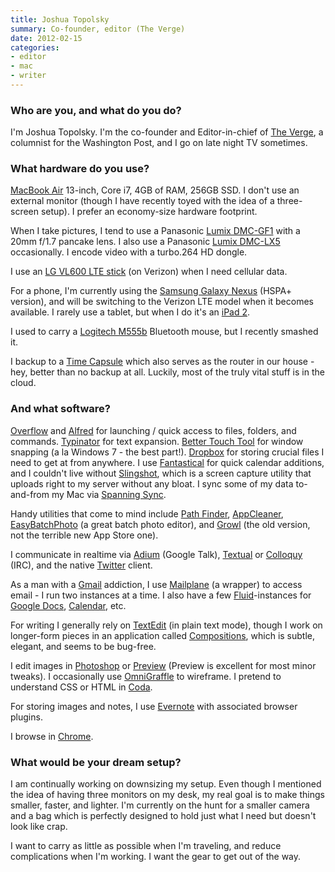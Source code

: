 ```yaml
---
title: Joshua Topolsky
summary: Co-founder, editor (The Verge)
date: 2012-02-15
categories:
- editor
- mac
- writer
---
```


### Who are you, and what do you do?

I'm Joshua Topolsky. I'm the co-founder and Editor-in-chief of [The Verge](http://www.theverge.com/ "A fancy tech news site."), a columnist for the Washington Post, and I go on late night TV sometimes.

### What hardware do you use?

[MacBook Air][macbook-air] 13-inch, Core i7, 4GB of RAM, 256GB SSD. I don't use an external monitor (though I have recently toyed with the idea of a three-screen setup). I prefer an economy-size hardware footprint.

When I take pictures, I tend to use a Panasonic [Lumix DMC-GF1][lumix-dmc-gf1] with a 20mm f/1.7 pancake lens. I also use a Panasonic [Lumix DMC-LX5][lumix-dmc-lx5] occasionally. I encode video with a turbo.264 HD dongle.

I use an [LG VL600 LTE stick][vl600] (on Verizon) when I need cellular data.

For a phone, I'm currently using the [Samsung Galaxy Nexus][galaxy-nexus] (HSPA+ version), and will be switching to the Verizon LTE model when it becomes available. I rarely use a tablet, but when I do it's an [iPad 2][ipad-2].

I used to carry a [Logitech M555b][m555b] Bluetooth mouse, but I recently smashed it. 

I backup to a [Time Capsule][time-capsule] which also serves as the router in our house - hey, better than no backup at all. Luckily, most of the truly vital stuff is in the cloud.

### And what software?

[Overflow][] and [Alfred][] for launching / quick access to files, folders, and commands. [Typinator][] for text expansion. [Better Touch Tool][bettertouchtool] for window snapping (a la Windows 7 - the best part!). [Dropbox][] for storing crucial files I need to get at from anywhere. I use [Fantastical][] for quick calendar additions, and I couldn't live without [Slingshot][], which is a screen capture utility that uploads right to my server without any bloat. I sync some of my data to-and-from my Mac via [Spanning Sync][spanning-sync].

Handy utilities that come to mind include [Path Finder][path-finder], [AppCleaner][], [EasyBatchPhoto][] (a great batch photo editor), and [Growl][] (the old version, not the terrible new App Store one).

I communicate in realtime via [Adium][] (Google Talk), [Textual][] or [Colloquy][] (IRC), and the native [Twitter][twitter-mac] client.

As a man with a [Gmail][] addiction, I use [Mailplane][] (a wrapper) to access email - I run two instances at a time. I also have a few [Fluid][]-instances for [Google Docs][google-docs], [Calendar][google-calendar], etc.

For writing I generally rely on [TextEdit][] (in plain text mode), though I work on longer-form pieces in an application called [Compositions][], which is subtle, elegant, and seems to be bug-free.

I edit images in [Photoshop][] or [Preview][] (Preview is excellent for most minor tweaks). I occasionally use [OmniGraffle][] to wireframe. I pretend to understand CSS or HTML in [Coda][].

For storing images and notes, I use [Evernote][evernote-mac] with associated browser plugins.

I browse in [Chrome][].

### What would be your dream setup?

I am continually working on downsizing my setup. Even though I mentioned the idea of having three monitors on my desk, my real goal is to make things smaller, faster, and lighter. I'm currently on the hunt for a smaller camera and a bag which is perfectly designed to hold just what I need but doesn't look like crap.

I want to carry as little as possible when I'm traveling, and reduce complications when I'm working. I want the gear to get out of the way.

[adium]: https://en.wikipedia.org/wiki/Adium "A multi-protocol chat application for the Mac."
[alfred]: https://www.alfredapp.com/ "A launcher app for the Mac."
[appcleaner]: http://freemacsoft.net/appcleaner/ "A tool for uninstalling applications."
[bettertouchtool]: https://www.boastr.net/ "Mac software to add custom multi-touch gestures."
[chrome]: https://www.google.com/intl/en/chrome/browser/ "A WebKit-based browser, where each tab runs in its own thread."
[coda]: https://panic.com/coda/ "A single-window HTML/web tool for the Mac."
[colloquy]: http://colloquy.info/ "An IRC client for the Mac."
[compositions]: https://itunes.apple.com/us/app/compositions/id415573430 "A Dropbox-backed text editor for the Mac."
[dropbox]: https://www.dropbox.com/ "Online syncing and storage."
[easybatchphoto]: http://www.yellowmug.com/easybatchphoto/ "Batch image processing software for the Mac."
[evernote-mac]: https://evernote.com/ "A Mac client for the note/image service."
[fantastical]: https://flexibits.com/fantastical "A calendaring app for the Mac."
[fluid]: https://fluidapp.com/ "A WebKit-based application for creating Site Specific Browsers."
[galaxy-nexus]: http://www.google.com/nexus/ "An Android-based smartphone."
[gmail]: https://mail.google.com/mail/ "Web-based email."
[google-calendar]: https://en.wikipedia.org/wiki/Google_Calendar "A web-based calendar client."
[google-docs]: https://en.wikipedia.org/wiki/Google_Docs "A web-based office suite."
[growl]: http://growl.info/ "A notification system for Mac OS X."
[ipad-2]: https://www.apple.com/ipad/ "A tablet device."
[lumix-dmc-gf1]: https://www.amazon.com/Panasonic-DMC-GF1-Four-Thirds-Interchangeable-Aspherical/dp/B002MUAEX4 "A 12.1 megapixel digital camera."
[lumix-dmc-lx5]: https://www.dpreview.com/products/panasonic/compacts/panasonic_dmclx5 "A 10.1 megapixel digital camera."
[m555b]: https://www.logitech.com/en-au/support/bluetooth-mouse-m555b "A Bluetooth mouse."
[macbook-air]: https://www.apple.com/macbook-air/ "A very thin laptop."
[mailplane]: https://mailplaneapp.com/ "A Mac desktop client for Gmail."
[omnigraffle]: https://www.omnigroup.com/omnigraffle/ "Diagramming software for the Mac."
[overflow]: https://stuntsoftware.com/overflow/ "A dock application launcher."
[path-finder]: http://www.cocoatech.com/pathfinder/ "A replacement for Mac OS X's Finder file browser."
[photoshop]: https://www.adobe.com/products/photoshop.html "A bitmap image editor."
[preview]: https://en.wikipedia.org/wiki/Preview_(Mac_OS) "An image viewer included with Mac OS X."
[slingshot]: https://itunes.apple.com/us/app/slingshot/id436819784 "A Mac screenshot to image sharing service app."
[spanning-sync]: http://spanningsync.com/ "Software for Mac OS X to sync calendars and contacts with Google's."
[textedit]: https://support.apple.com/en-us/HT2523 "A text editor included with Mac OS X."
[textual]: https://www.codeux.com/textual/ "An IRC client for Mac OS X."
[time-capsule]: https://www.apple.com/airport-time-capsule/ "A WiFi access point and backup system."
[twitter-mac]: https://itunes.apple.com/us/app/twitter/id409789998 "A Mac client for Twitter."
[typinator]: https://www.ergonis.com/products/typinator/ "Mac software for text snippet shortcuts and auto-typing correction."
[vl600]: https://www.lg.com/us/usb-modem/lg-VL600 "A 3G/4G dongle."
